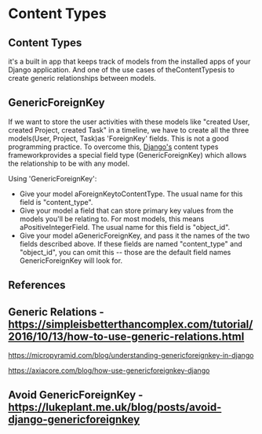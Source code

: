 # Content Types

## Content Types

it's a built in app that keeps track of models from the installed apps of your Django application. And one of the use cases of theContentTypesis to create generic relationships between models.

## GenericForeignKey

If we want to store the user activities with these models like "created User, created Project, created Task" in a timeline, we have to create all the three models(User, Project, Task)as 'ForeignKey' fields. This is not a good programming practice. To overcome this, [Django's](https://micropyramid.com/django-development-services/) content types frameworkprovides a special field type (GenericForeignKey) which allows the relationship to be with any model.

Using 'GenericForeignKey':

- Give your model aForeignKeytoContentType. The usual name for this field is "content_type".
- Give your model a field that can store primary key values from the models you'll be relating to. For most models, this means aPositiveIntegerField. The usual name for this field is "object_id".
- Give your model aGenericForeignKey, and pass it the names of the two fields described above. If these fields are named "content_type" and "object_id", you can omit this -- those are the default field names GenericForeignKey will look for.

## References

## Generic Relations - https://simpleisbetterthancomplex.com/tutorial/2016/10/13/how-to-use-generic-relations.html

https://micropyramid.com/blog/understanding-genericforeignkey-in-django

https://axiacore.com/blog/how-use-genericforeignkey-django

## Avoid GenericForeignKey - https://lukeplant.me.uk/blog/posts/avoid-django-genericforeignkey
